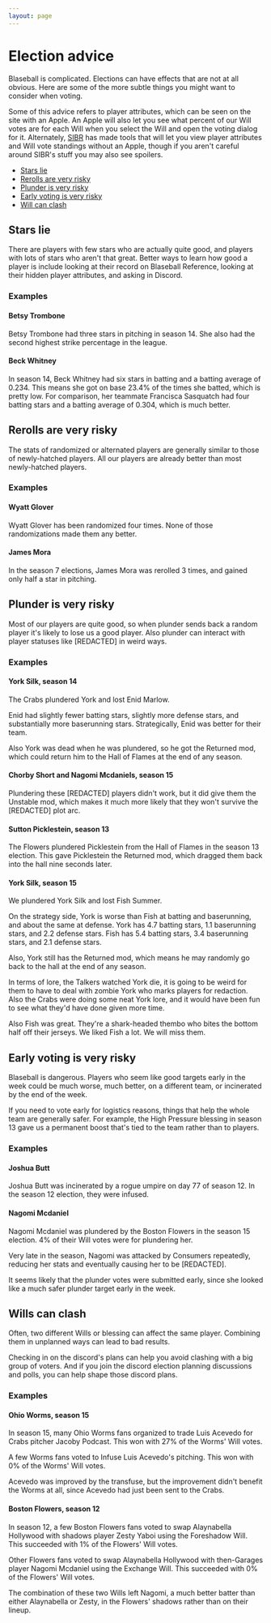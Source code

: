 ```yaml
---
layout: page
---
```


# Election advice

Blaseball is complicated. Elections can have effects that are not at all obvious. Here are some of the more subtle things you might want to consider when voting.

Some of this advice refers to player attributes, which can be seen on the site with an Apple. An Apple will also let you see what percent of our Will votes are for each Will when you select the Will and open the voting dialog for it. Alternately, [SIBR](https://sibr.dev) has made tools that will let you view player attributes and Will vote standings without an Apple, though if you aren't careful around SIBR's stuff you may also see spoilers.

* [Stars lie](#stars-lie)
* [Rerolls are very risky](#rerolls-are-very-risky)
* [Plunder is very risky](#plunder-is-very-risky)
* [Early voting is very risky](#early-voting-is-very-risky)
* [Will can clash](#wills-can-clash)

## Stars lie

There are players with few stars who are actually quite good, and players with lots of stars who aren't that great. Better ways to learn how good a player is include looking at their record on Blaseball Reference, looking at their hidden player attributes, and asking in Discord.

### Examples

#### Betsy Trombone

Betsy Trombone had three stars in pitching in season 14. She also had the second highest strike percentage in the league.

#### Beck Whitney

In season 14, Beck Whitney had six stars in batting and a batting average of 0.234. This means she got on base 23.4% of the times she batted, which is pretty low. For comparison, her teammate Francisca Sasquatch had four batting stars and a batting average of 0.304, which is much better.

## Rerolls are very risky

The stats of randomized or alternated players are generally similar to those of newly-hatched players. All our players are already better than most newly-hatched players.

### Examples

#### Wyatt Glover

Wyatt Glover has been randomized four times. None of those randomizations made them any better.

#### James Mora

In the season 7 elections, James Mora was rerolled 3 times, and gained only half a star in pitching.

## Plunder is very risky

Most of our players are quite good, so when plunder sends back a random player it's likely to lose us a good player. Also plunder can interact with player statuses like [REDACTED] in weird ways.

### Examples

#### York Silk, season 14

The Crabs plundered York and lost Enid Marlow.

Enid had slightly fewer batting stars, slightly more defense stars, and substantially more baserunning stars. Strategically, Enid was better for their team.

Also York was dead when he was plundered, so he got the Returned mod, which could return him to the Hall of Flames at the end of any season.

#### Chorby Short and Nagomi Mcdaniels, season 15

Plundering these [REDACTED] players didn't work, but it did give them the Unstable mod, which makes it much more likely that they won't survive the [REDACTED] plot arc.

#### Sutton Picklestein, season 13

The Flowers plundered Picklestein from the Hall of Flames in the season 13 election. This gave Picklestein the Returned mod, which dragged them back into the hall nine seconds later.

#### York Silk, season 15

We plundered York Silk and lost Fish Summer.

On the strategy side, York is worse than Fish at batting and baserunning, and about the same at defense. York has 4.7 batting stars, 1.1 baserunning stars, and 2.2 defense stars. Fish has 5.4 batting stars, 3.4 baserunning stars, and 2.1 defense stars.

Also, York still has the Returned mod, which means he may randomly go back to the hall at the end of any season.

In terms of lore, the Talkers watched York die, it is going to be weird for them to have to deal with zombie York who marks players for redaction. Also the Crabs were doing some neat York lore, and it would have been fun to see what they'd have done given more time.

Also Fish was great. They're a shark-headed thembo who bites the bottom half off their jerseys. We liked Fish a lot. We will miss them.

## Early voting is very risky

Blaseball is dangerous. Players who seem like good targets early in the week could be much worse, much better, on a different team, or incinerated by the end of the week.

If you need to vote early for logistics reasons, things that help the whole team are generally safer. For example, the High Pressure blessing in season 13 gave us a permanent boost that's tied to the team rather than to players.

### Examples

#### Joshua Butt

Joshua Butt was incinerated by a rogue umpire on day 77 of season 12. In the season 12 election, they were infused.

#### Nagomi Mcdaniel

Nagomi Mcdaniel was plundered by the Boston Flowers in the season 15 election. 4% of their Will votes were for plundering her.

Very late in the season, Nagomi was attacked by Consumers repeatedly, reducing her stats and eventually causing her to be [REDACTED].

It seems likely that the plunder votes were submitted early, since she looked like a much safer plunder target early in the week.

## Wills can clash

Often, two different Wills or blessing can affect the same player. Combining them in unplanned ways can lead to bad results.

Checking in on the discord's plans can help you avoid clashing with a big group of voters. And if you join the discord election planning discussions and polls, you can help shape those discord plans.

### Examples

#### Ohio Worms, season 15

In season 15, many Ohio Worms fans organized to trade Luis Acevedo for Crabs pitcher Jacoby Podcast. This won with 27% of the Worms' Will votes.

A few Worms fans voted to Infuse Luis Acevedo's pitching. This won with 0% of the Worms' Will votes.

Acevedo was improved by the transfuse, but the improvement didn't benefit the Worms at all, since Acevedo had just been sent to the Crabs.

#### Boston Flowers, season 12

In season 12, a few Boston Flowers fans voted to swap Alaynabella Hollywood with shadows player Zesty Yaboi using the Foreshadow Will. This succeeded with 1% of the Flowers' Will votes.

Other Flowers fans voted to swap Alaynabella Hollywood with then-Garages player Nagomi Mcdaniel using the Exchange Will. This succeeded with 0% of the Flowers' Will votes.

The combination of these two Wills left Nagomi, a much better batter than either Alaynabella or Zesty, in the Flowers' shadows rather than on their lineup.
